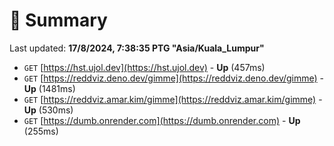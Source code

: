 # 📖 Summary
Last updated: **17/8/2024, 7:38:35 PTG "Asia/Kuala_Lumpur"**

- `GET` [https://hst.ujol.dev](https://hst.ujol.dev) - **Up** (457ms)
- `GET` [https://reddviz.deno.dev/gimme](https://reddviz.deno.dev/gimme) - **Up** (1481ms)
- `GET` [https://reddviz.amar.kim/gimme](https://reddviz.amar.kim/gimme) - **Up** (530ms)
- `GET` [https://dumb.onrender.com](https://dumb.onrender.com) - **Up** (255ms)
